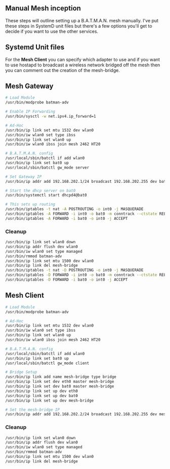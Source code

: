 Manual Mesh inception
---------------------
These steps will outline setting up a B.A.T.M.A.N. mesh manually. I've put these steps in SystemD unit files but there's a few options you'll get to decide if you want to use the other services.

## Systemd Unit files
For the **Mesh Client** you can specify which adapter to use and if you want to use hostapd to broadcast a wireless network bridged off the mesh then you can comment out the creation of the mesh-bridge.

## Mesh Gateway
```bash
# Load Module
/usr/bin/modprobe batman-adv

# Enable IP Forwarding
/usr/bin/sysctl -w net.ipv4.ip_forward=1

# Ad-Hoc
/usr/bin/ip link set mtu 1532 dev wlan0
/usr/bin/iw wlan0 set type ibss
/usr/bin/ip link set wlan0 up
/usr/bin/iw wlan0 ibss join mesh 2462 HT20

# B.A.T.M.A.N. config
/usr/local/sbin/batctl if add wlan0
/usr/bin/ip link set bat0 up
/usr/local/sbin/batctl gw_mode server

# Set Gateway IP
/usr/bin/ip addr add 192.168.202.1/24 broadcast 192.168.202.255 dev bat0

# Start the dhcp server on bat0
/usr/bin/systemctl start dhcpd4@bat0

# This sets up routing
/usr/bin/iptables -t nat -A POSTROUTING -o int0 -j MASQUERADE
/usr/bin/iptables -A FORWARD -i int0 -o bat0 -m conntrack --ctstate RELATED,ESTABLISHED -j ACCEPT
/usr/bin/iptables -A FORWARD -i bat0 -o int0 -j ACCEPT
```

### Cleanup
```bash
/usr/bin/ip link set wlan0 down
/usr/bin/ip addr flush dev wlan0
/usr/bin/iw wlan0 set type managed
/usr/bin/rmmod batman-adv
/usr/bin/ip link set mtu 1500 dev wlan0
/usr/bin/ip link del mesh-bridge
/usr/bin/iptables -t nat -D POSTROUTING -o int0 -j MASQUERADE
/usr/bin/iptables -D FORWARD -i int0 -o bat0 -m conntrack --ctstate RELATED,ESTABLISHED -j ACCEPT
/usr/bin/iptables -D FORWARD -i bat0 -o int0 -j ACCEPT
```

## Mesh Client
```bash
# Load Module
/usr/bin/modprobe batman-adv

# Ad-Hoc
/usr/bin/ip link set mtu 1532 dev wlan0
/usr/bin/iw wlan0 set type ibss
/usr/bin/ip link set wlan0 up
/usr/bin/iw wlan0 ibss join mesh 2462 HT20

# B.A.T.M.A.N. config
/usr/local/sbin/batctl if add wlan0
/usr/bin/ip link set bat0 up
/usr/local/sbin/batctl gw_mode client

# Bridge Setup
/usr/bin/ip link add name mesh-bridge type bridge
/usr/bin/ip link set dev eth0 master mesh-bridge
/usr/bin/ip link set dev bat0 master mesh-bridge
/usr/bin/ip link set up dev eth0
/usr/bin/ip link set up dev bat0
/usr/bin/ip link set up dev mesh-bridge

# Set the mesh-bridge IP
/usr/bin/ip addr add 192.168.202.2/24 broadcast 192.168.202.255 dev mesh-bridge
```

### Cleanup
```bash
/usr/bin/ip link set wlan0 down
/usr/bin/ip addr flush dev wlan0
/usr/bin/iw wlan0 set type managed
/usr/bin/rmmod batman-adv
/usr/bin/ip link set mtu 1500 dev wlan0
/usr/bin/ip link del mesh-bridge
```